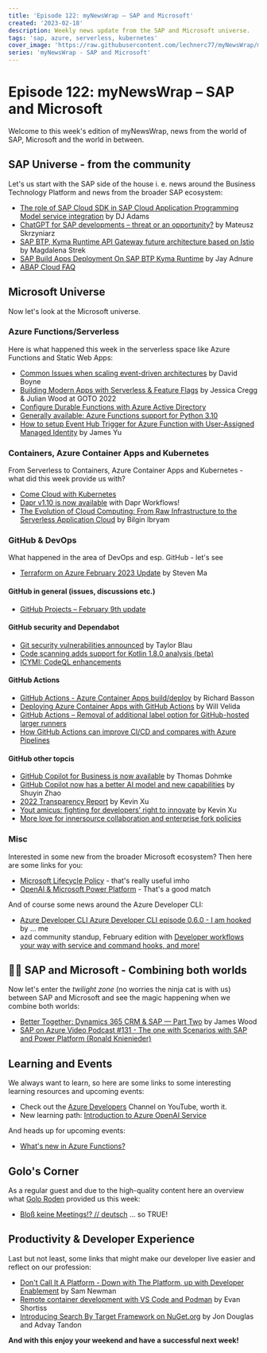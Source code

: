 ```yaml
---
title: 'Episode 122: myNewsWrap – SAP and Microsoft'
created: '2023-02-18'
description: Weekly news update from the SAP and Microsoft universe.
tags: 'sap, azure, serverless, kubernetes'
cover_image: 'https://raw.githubusercontent.com/lechnerc77/myNewsWrap/main/episodes/cover-images/episodexxxsmall.png'
series: 'myNewsWrap - SAP and Microsoft'
---
```


# Episode 122: myNewsWrap – SAP and Microsoft

Welcome to this week's edition of myNewsWrap, news from the world of SAP, Microsoft and the world in between.

## SAP Universe - from the community

Let's us start with the SAP side of the house i. e. news around the Business Technology Platform and news from the broader SAP ecosystem:

* [The role of SAP Cloud SDK in SAP Cloud Application Programming Model service integration](https://www.youtube.com/live/ulTfUkAJ8gA?feature=share) by DJ Adams
* [ChatGPT for SAP developments – threat or an opportunity?](https://blogs.sap.com/2023/02/15/chatgpt-for-sap-developments-threat-or-an-opportunity/) by Mateusz Skrzyniarz
* [SAP BTP, Kyma Runtime API Gateway future architecture based on Istio](https://blogs.sap.com/2023/02/10/sap-btp-kyma-runtime-api-gateway-future-architecture-based-on-istio/) by Magdalena Strek
* [SAP Build Apps Deployment On SAP BTP Kyma Runtime](https://blogs.sap.com/2023/01/17/sap-build-apps-deployment-on-sap-btp-kyma-runtime/) by Jay Adnure
* [ABAP Cloud FAQ](https://community.sap.com/topics/abap/abap-cloud-faq)

## Microsoft Universe

Now let's look at the Microsoft universe.

### Azure Functions/Serverless

Here is what happened this week in the serverless space like Azure Functions and Static Web Apps:

* [Common Issues when scaling event-driven architectures](https://serverlessland.com/event-driven-architecture/visuals/common-issued-with-eda) by David Boyne
* [Building Modern Apps with Serverless & Feature Flags](https://youtu.be/W3JxlGxwREQ) by Jessica Cregg & Julian Wood at GOTO 2022
* [Configure Durable Functions with Azure Active Directory](https://learn.microsoft.com/azure/azure-functions/durable/durable-functions-configure-durable-functions-with-credentials)
* [Generally available: Azure Functions support for Python 3.10](https://azure.microsoft.com/updates/generally-available-azure-functions-support-for-python-310/)
* [How to setup Event Hub Trigger for Azure Function with User-Assigned Managed Identity](https://techcommunity.microsoft.com/t5/apps-on-azure-blog/how-to-setup-event-hub-trigger-for-azure-function-with-user/ba-p/3740599) by James Yu

### Containers, Azure Container Apps and Kubernetes

From Serverless to Containers, Azure Container Apps and Kubernetes - what did this week provide us with?

* [Come Cloud with Kubernetes](https://www.youtube.com/live/1ErRU4aWnfw?feature=share)
* [Dapr v1.10 is now available](https://blog.dapr.io/posts/2023/02/16/dapr-v1.10-is-now-available/) with Dapr Workflows!
* [The Evolution of Cloud Computing: From Raw Infrastructure to the Serverless Application Cloud](https://www.diagrid.io/blog/evolution-of-cloud-computing) by Bilgin Ibryam

### GitHub & DevOps

What happened in the area of DevOps and esp. GitHub - let's see

* [Terraform on Azure February 2023 Update](https://techcommunity.microsoft.com/t5/azure-tools-blog/terraform-on-azure-february-2023-update/ba-p/3744779) by Steven Ma

#### GitHub in general (issues, discussions etc.)

* [GitHub Projects – February 9th update](https://github.blog/changelog/2023-02-09-github-projects-feburary-9th-update/)

#### GitHub security and Dependabot

* [Git security vulnerabilities announced](https://github.blog/2023-02-14-git-security-vulnerabilities-announced-3/) by Taylor Blau
* [Code scanning adds support for Kotlin 1.8.0 analysis (beta)](https://github.blog/changelog/2023-02-15-code-scanning-adds-support-for-kotlin-1-8-0-analysis-beta/)
* [ICYMI: CodeQL enhancements](https://github.blog/2023-02-16-icymi-codeql-enhancements/)

#### GitHub Actions

* [GitHub Actions - Azure Container Apps build/deploy](https://dev.to/bassonrichard/github-actions-azure-container-apps-builddeploy-2gh8) by Richard Basson
* [Deploying Azure Container Apps with GitHub Actions](https://www.youtube.com/live/vNUDy2CajOw?feature=share) by Will Velida
* [GitHub Actions – Removal of additional label option for GitHub-hosted larger runners](https://github.blog/changelog/2023-02-15-github-actions-removal-of-additional-label-option-for-github-hosted-larger-runners/)
* [How GitHub Actions can improve CI/CD and compares with Azure Pipelines](https://dev.to/pwd9000/how-github-actions-can-improve-cicd-and-compares-with-azure-pipelines-3bh)

#### GitHub other topcis

* [GitHub Copilot for Business is now available](https://github.blog/2023-02-14-github-copilot-for-business-is-now-available/) by Thomas Dohmke
* [GitHub Copilot now has a better AI model and new capabilities](https://github.blog/2023-02-14-github-copilot-now-has-a-better-ai-model-and-new-capabilities/) by Shuyin Zhao
* [2022 Transparency Report](https://github.blog/2023-02-15-2022-transparency-report/) by Kevin Xu
* [Yout amicus: fighting for developers’ right to innovate](https://github.blog/2023-02-13-yout-amicus-fighting-for-developers-right-to-innovate/) by Kevin Xu
* [More love for innersource collaboration and enterprise fork policies](https://github.blog/changelog/2023-02-16-more-love-for-innersource-collaboration-and-enterprise-fork-policies/)

### Misc

Interested in some new from the broader Microsoft ecosystem? Then here are some links for you:

* [Microsoft Lifecycle Policy](https://learn.microsoft.com/lifecycle/) - that's really useful imho
* [OpenAI & Microsoft Power Platform](https://microsoft.github.io/Low-Code/blog/2023-day15/) - That's a good match

And of course some news around the Azure Developer CLI:

* [Azure Developer CLI Azure Developer CLI episode 0.6.0 - I am hooked](https://dev.to/lechnerc77/azure-developer-cli-azure-developer-cli-episode-060-i-am-hooked-4on0) by ... me
* azd community standup, February edition with [Developer workflows your way with service and command hooks, and more!](https://www.youtube.com/live/eN7P9DO0cHo?feature=share)

## 🐱‍👤 SAP and Microsoft - Combining both worlds

Now let's enter the _twilight zone_ (no worries the ninja cat is with us) between SAP and Microsoft and see the magic happening when we combine both worlds:

* [Better Together: Dynamics 365 CRM & SAP — Part Two](https://switchedon.bowdark.com/better-together-dynamics-365-crm-sap-part-two-f9b807835713) by James Wood
* [SAP on Azure Video Podcast #131 - The one with Scenarios with SAP and Power Platform (Ronald Knienieder)](https://youtu.be/EAlVkf3FK-4)

## Learning and Events

We always want to learn, so here are some links to some interesting learning resources and upcoming events:

* Check out the [Azure Developers](https://www.youtube.com/@AzureDevelopers) Channel on YouTube, worth it.
* New learning path: [Introduction to Azure OpenAI Service](https://learn.microsoft.com/training/modules/explore-azure-openai/)

And heads up for upcoming events:

* [What's new in Azure Functions?](https://www.youtube.com/live/67aySC_g-qk?feature=share)

## Golo's Corner

As a regular guest and due to the high-quality content here an overview what [Golo Roden](https://twitter.com/goloroden) provided us this week:

* [Bloß keine Meetings!? // deutsch](https://youtu.be/i9YOsTPLpyo) ... so TRUE!

## Productivity & Developer Experience

Last but not least, some links that might make our developer live easier and reflect on our profession:

* [Don't Call It A Platform - Down with The Platform, up with Developer Enablement](https://samnewman.io/blog/2023/02/08/dont-call-it-a-platform/) by Sam Newman
* [Remote container development with VS Code and Podman](https://developers.redhat.com/articles/2023/02/14/remote-container-development-vs-code-and-podman) by Evan Shortiss
* [Introducing Search By Target Framework on NuGet.org](https://devblogs.microsoft.com/nuget/introducing-search-by-target-framework-on-nuget-org/) by Jon Douglas and Advay Tandon

**And with this enjoy your weekend and have a successful next week!**
